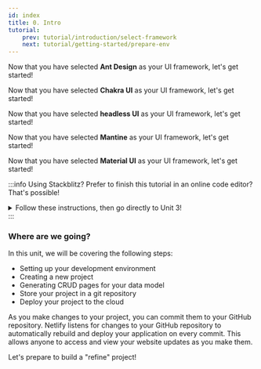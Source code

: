 ```yaml
---
id: index
title: 0. Intro
tutorial:
    prev: tutorial/introduction/select-framework
    next: tutorial/getting-started/prepare-env
---
```


<UIConditional is="antd">

Now that you have selected **Ant Design** as your UI framework, let's get started!

</UIConditional>

<UIConditional is="chakra-ui">

Now that you have selected **Chakra UI** as your UI framework, let's get started!

</UIConditional>

<UIConditional is="headless">

Now that you have selected **headless UI** as your UI framework, let's get started!

</UIConditional>

<UIConditional is="mantine">

Now that you have selected **Mantine** as your UI framework, let's get started!

</UIConditional>

<UIConditional is="mui">

Now that you have selected **Material UI** as your UI framework, let's get started!

</UIConditional>

:::info Using Stackblitz?
Prefer to finish this tutorial in an online code editor? That's possible!

<details>
<summary>Follow these instructions, then go directly to Unit 3!</summary>

**Set up StackBlitz**

<UIConditional is="antd">

1- Visit [xxxx](#) and open the "refine-antd-boilerplate" project.

</UIConditional>

<UIConditional is="chakra-ui">

1- Visit [xxxx](#) and open the "refine-chakra-ui-boilerplate" project.

</UIConditional>

<UIConditional is="headless">

1- Visit [xxxx](#) and open the "refine-headless-boilerplate" project.

</UIConditional>

<UIConditional is="mantine">

1- Visit [xxxx](#) and open the "refine-mantine-boilerplate" project.

</UIConditional>

<UIConditional is="mui">

1- Visit [xxxx](#) and open the "refine-mui-boilerplate" project.

</UIConditional>

2- Click “Sign in” on the top right to log in using your GitHub credentials.

3- In the upper left of the StackBlitz editor window, click to “fork” the template (save to your own account dashboard).

<UIConditional is="antd">

4- Wait for the project to load, and you will see a live preview of the “refine-antd-boilerplate” starter.

</UIConditional>

<UIConditional is="chakra-ui">

4- Wait for the project to load, and you will see a live preview of the “refine-chakra-ui-boilerplate” starter.

</UIConditional>

<UIConditional is="headless">

4- Wait for the project to load, and you will see a live preview of the “refine-headless-boilerplate” starter.

</UIConditional>

<UIConditional is="mantine">

4- Wait for the project to load, and you will see a live preview of the “refine-mantine-boilerplate” starter.

</UIConditional>

<UIConditional is="mui">

4- Wait for the project to load, and you will see a live preview of the “refine-mui-boilerplate” starter.

</UIConditional>

**Make Changes**
<UIConditional is="antd">

In the file pane, you should see `src/app.tsx`. Click to open it, and follow [Generate CRUD pages automatically with Inferencer](/docs/tutorial/getting-started/antd/generate-crud-pages/) to make a change to this file.

</UIConditional>

<UIConditional is="chakra-ui">

In the file pane, you should see `src/app.tsx`. Click to open it, and follow [Generate CRUD pages automatically with Inferencer](/docs/tutorial/getting-started/chakra-ui/generate-crud-pages/) to make a change to this file.

</UIConditional>

<UIConditional is="headless">

In the file pane, you should see `src/app.tsx`. Click to open it, and follow [Generate CRUD pages automatically with Inferencer](/docs/tutorial/getting-started/headless/generate-crud-pages/) to make a change to this file.

</UIConditional>

<UIConditional is="mantine">

In the file pane, you should see `src/app.tsx`. Click to open it, and follow [Generate CRUD pages automatically with Inferencer](/docs/tutorial/getting-started/mantine/generate-crud-pages/) to make a change to this file.

</UIConditional>

<UIConditional is="mui">

In the file pane, you should see `src/app.tsx`. Click to open it, and follow [Generate CRUD pages automatically with Inferencer](/docs/tutorial/getting-started/mui/generate-crud-pages/) to make a change to this file.

</UIConditional>

**Create a GitHub Repository**

1- Press the "Connect Repository" button at the top of your list of files, enter a new name for your repository, and click "Create repo & push".
2- When you have changes to be committed back to GitHub, a “Commit” button will appear at the top left of your workspace. Clicking on this will allow you to enter a commit message, and update your repository.

**Deploy your App**

If you’d like to deploy to Netlify, skip to [Deploy your app to the web](/docs/tutorial/getting-started/store-your-repository/). Otherwise, skip to [Unit 3](/docs/tutorial/understanding-dataprovider/index/) to start building with **refine**!

</details>
:::

### Where are we going?

In this unit, we will be covering the following steps:

-   Setting up your development environment
-   Creating a new project
-   Generating CRUD pages for your data model
-   Store your project in a git repository
-   Deploy your project to the cloud

As you make changes to your project, you can commit them to your GitHub repository. Netlify listens for changes to your GitHub repository to automatically rebuild and deploy your application on every commit. This allows anyone to access and view your website updates as you make them.

<Checklist>

<ChecklistItem id="getting-started">
Let's prepare to build a "refine" project!
</ChecklistItem>

</Checklist>
